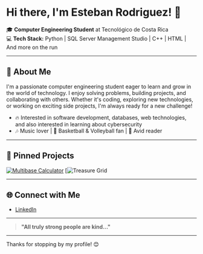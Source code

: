 # Hi there, I'm Esteban Rodriguez! 👋

🎓 **Computer Engineering Student** at Tecnológico de Costa Rica  
💻 **Tech Stack:** Python | SQL Server Management Studio | C++ | HTML | And more on the run

---

## 🚀 About Me

I'm a passionate computer engineering student eager to learn and grow in the world of technology. I enjoy solving problems, building projects, and collaborating with others. Whether it's coding, exploring new technologies, or working on exciting side projects, I'm always ready for a new challenge!

- 🔥 Interested in software development, databases, web technologies, and also interested in learning about cybersecurity
- 🎶 Music lover | 🏀 Basketball & Volleyball fan | 📖 Avid reader

---

## 📌 Pinned Projects


[![Multibase Calculator]([https://github-readme-stats.vercel.app/api/pin/?username=TLShowtime&repo=Taller)](https://github.com/TLShowtime/Taller](https://github.com/EstebanRodriguezV/Multibase-Calculator-.git))
[![Treasure Grid](https://github.com/EstebanRodriguezV/Treasure-Grid.git)

---

## 🌐 Connect with Me

- [LinkedIn](www.linkedin.com/in/esteban-andrés-rodríguez-vargas-807a86386)

---

> **"All truly strong people are kind..."**

---

Thanks for stopping by my profile! 😊
